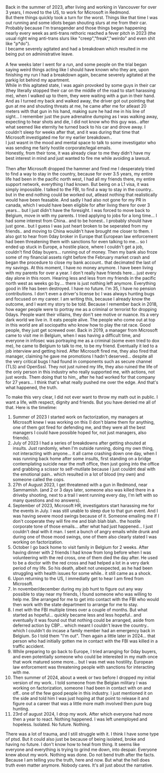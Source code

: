 Back in the summer of 2023, after living and working in Vancouver for over 3 years, I moved to the US, to work for Microsoft in Redmond.<br/> 
But there things quickly took a turn for the worst. Things like that time I was out running and some idiots began shouting slurs at me from their car.<br/> 
Probably because I'm transgender and those things began happening nearly every week as anti-trans rethoric reached a fever pitch in 2023 (the usual right wing anti-trans slurs like "creep","freak","weirdo" and even shit like "p*do").<br/> 
I became severely agitated and had a breakdown which resulted in me being put on administrative leave.<br/> <br/> 
A few weeks later I went for a run, and some people on the trial began saying weird things acting like I should have known who they are, upon finishing my run I had a breakdown again, became severely agitated at the parkig lot behind my apartment.<br/> 
While in this agitated state, I was again provoked by some guys in their car (they literally stopped their car on the middle of the road to start harassing me), when I walked up to them, they were waiting with a gun in their hand.<br/> 
And as I turned my back and walked away, the driver got out pointing that gun at me and shouting threats at me, he came after me for atleast 20 meters with that gun in his hand, making sure he had me in his line of sight... I remember just the pure adrenaline dumping as I was walking away, expecting to hear shots and die, I did not know who this guy was.. after what seemed like eternity he turned back to his car and drove away. I couldn't sleep for weeks after that, and it was during that time that Microsoft investigated  me for my earlier breakdown.. <br/> 
I just wasnt in the mood and mental space to talk to some investigator who was sending me fairly hostile corporate/legal emails.<br/> 
Honestly, from their tone, it was already clear to me they didn't have my best interest in mind and just wanted to fire me while avoiding a lawsuit.<br/> <br/> 
Then after Microsoft dropped the hammer and fired me I desperately tried to find a way to stay in the country, because for over 3.5 years, my entire life had been in the pacific north west, I had all my friends there, my entire support network, everything I had known. But being on a L1 visa, it was simply impossible. I talked to the FBI, to find a way to stay in the country.. but in the end nothing could be worked out, atleast nothing that realistically would have been feasable. And sadly I had also not gone for my PR in canada, which I would have been eligible for after living there for over 3 years... but I just didn't have the foresight. I was forced to move back to Belgium, move in with my parents. I tried applying to jobs for a long time... I had some interest from China.. and to be honest.. I probably should have just gone.. but I guess I was just heart broken to be seperated from my friends.. and moving to China wouldn't have brought me closer to them. I also got to hear from 0day broker in Europe that European law enforcement had been threatening them with sanctions for even talking to me... so I ended up stuck in Europe, a hostile place, where I couldn't get a job, couldn't find 0day buyers... running out of money. Then my bank also froze some of my financial assets right before the February market crash and began the procedure to close my bank account.. that decimated the last of my savings. At this moment, I have no money anymore. I have been living with my parents for over a year. I don't really have friends here... just every day alone in this room. Hearing less and less from my friends in the pacific north west as weeks go by.... there is just nothing left anymore. Everything good in life has been destroyed. I have no future. I'm 35, I have no pension contributions. I don't even a driver's license bc I was always hunting bugs and focused on my career. I am writing this, because I already know the outcome, and I want my story to be told. Because I remember back in 2018, how eager people were to portray me as a criminal or terrorist for dropping 0days. People want their villains, they don't see motive or nuance. Its a very dark world we live in. It eats people alive. The people who come out at top in this world are all sociopaths who know how to play the rat race. Good people, they just get screwed over. Back in 2019, a manager from Microsoft came to visit me in Belgium, when I was having a difficult time, and everyone in infosec was portraying me as a criminal (some even tried to dox me), he came to Belgium to talk to me, to be my friend. Eventually it led to a job interview and getting hired. After Microsoft fired me, they also fired that manager, claiming he gave me promotions I hadn't deserved... despite all the very critical bugs I had found in components such as secure channel (TLS) and OpenSssl. They not just ruined my life, they also ruined the life of the only person in this industry who really supported me, with actions, not just words. Them doing that to him,, after he had worked for that company for 27 years... I think that's what really pushed me over the edge. And that's what happened, the truth.

To make this very clear, I did not ever want to throw my math out in public. I want a life, with respect, dignity and friends. But you have denied me all of that.
Here is the timelime:

1. Summer of 2023 I started work on factorization, my managers at Microsoft knew I was working on this (I don't blame them for anything, one of them got fired for defending me, and they were all the best managers I could have possible hoped for, not just managers, also friends).
2. July of 2023 I had a series of breakdowns after getting shouted at insults. Just randomly, when I'm outside running, doing my own thing, not interacting with anyone... it all came crashing down one day, when I was running back home after some insults, first standing on a bridge contemplating suicide near the msft office, then just going into the office and grabbing a scissor to self-mutilate because I just couldnt deal with the emotional pain.. which resulted in a lot of blood (my own) and someone called the cops. 
3. 27th of August 2023, I get threatened with a gun in Redmond, near Sammamish. (and 2 or 3 days later, someone also was killed there in a driveby shooting, next to a trail I went running every day, I'm left with so many questions and no answers).
4. September of 2023, Microsoft HR, investigators start harassing me for the events in July. I was still unable to sleep due to that gun event. And I was having severe mood swings because of it. Someone emailing me if I don't cooperate they will fire me and blah blah blah.. the hostile corporate tone of those emails... after what had just happened... I just couldn't deal with it man. I sent a bunch of angry emails while drunk and during one of those mood swings, one of them also clearly stated I was working on factorization.
5. October I go back home to visit family in Belgium for 2 weeks. After having dinner with 2 friends I had know from long before when I was volunteering with the red cross, one of them died the day after. He used to be a doctor with the red cross and had helped a lot in a very dark period of my life. So his death, albeit not unexpected, as he had been struggling with health issues for some while.. it still came as a shock.
6. Upon returning to the US, I immediatly get to hear I am fired from Microsoft.
7. In november/december during my job hunt to figure out any way possible to stay near my friends, I found someone who was willing to help me. She arranged for me to get into contact with the FBI who would then work with the state department to arrange for me to stay.
8. I met with the FBI multiple times over a couple of months. But what started as hopeful... quickly became less and less hopeful.. and eventually it was found out that nothing could be arranged, aside from deferred action by CBP... which meant I couldn't leave the country.. which I couldn't do incase a family member had an emergency back in Belgium. So I told them "I'm out". Then again a little later in 2024... that person who had initially gotten me in contact with the FBI was killed in a traffic accident.
9. While preparing to go back to Europe, I tried arranging for 0day buyers, and even potentially someone who could be interested in my math once that work matured some more... but I was met was hostility. European law enforcement was threatening people with sanctions for interacting with me.
10. Then summer of 2024, about a week or two before I dropped my initial version of my work.. I told someone from the Belgian military I was working on factorization, someone I had been in contact with on and off.. one of the few good people in this industry. I just mentioned it on the side and told him I was just hoping at that point to release it and figure out a career that was a little more math involved then pure bug hunting.
11. 23rd of august 2024, I drop my work. After which everyone had more then a year to react. Nothing happened. I was left unemployed and hopeless. Isolated. No future. Nothing.

There was a lot of trauma, and I still struggle with it. I think I have some type of ptsd. But it could also just be because of being isolated, broke and having no future. I don't know how to heal from thing. It seems like everyone and everything is trying to grind me down, into despair. Everyone knew about my work. Nothing was done. Do not bend truth after the facts. Because I am telling you the truth, here and now. But what the hell does truth even matter anymore. Nobody cares. It's all just about the narrative.

